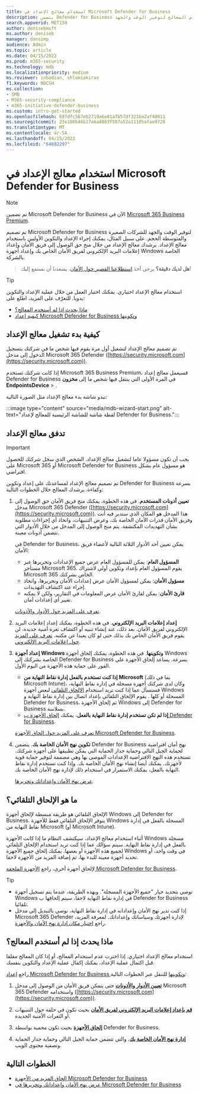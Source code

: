 ```yaml
---
title: استخدام معالج الإعداد في Microsoft Defender for Business
description: يتضمن Defender for Business عملية إعداد وتكوين تشبه المعالج. استخدم المعالج لتوفير الوقت والجهد.
search.appverid: MET150
author: denisebmsft
ms.author: deniseb
manager: dansimp
audience: Admin
ms.topic: article
ms.date: 04/15/2022
ms.prod: m365-security
ms.technology: mdb
ms.localizationpriority: medium
ms.reviewer: inbadian, shlomiakirav
f1.keywords: NOCSH
ms.collection:
- SMB
- M365-security-compliance
- m365-initiative-defender-business
ms.custom: intro-get-started
ms.openlocfilehash: 697dfc567eb2719a6e81a7b57df321ba2af40911
ms.sourcegitcommit: 23e186b46b27a6a4863f507a52a11105afae9726
ms.translationtype: MT
ms.contentlocale: ar-SA
ms.lasthandoff: 04/15/2022
ms.locfileid: "64882297"
---
```

# <a name="use-the-setup-wizard-in-microsoft-defender-for-business"></a>استخدام معالج الإعداد في Microsoft Defender for Business

> [!NOTE]
> تم تضمين Microsoft Defender for Business الآن في [Microsoft 365 Business Premium](../../business-premium/index.md). 

تم تصميم Microsoft Defender for Business لتوفير الوقت والجهد للشركات الصغيرة والمتوسطة الحجم. على سبيل المثال، يمكنك إجراء الإعداد والتكوين الأوليين باستخدام معالج الإعداد. يرشدك معالج الإعداد من خلال منح حق الوصول إلى فريق الأمان وإعداد إعلامات البريد الإلكتروني لفريق الأمان الخاص بك وإعداد أجهزة Windows الخاصة بالشركة.

>
> **هل لديك دقيقة؟**
> يرجى أخذ <a href="https://microsoft.qualtrics.com/jfe/form/SV_0JPjTPHGEWTQr4y" target="_blank">استطلاعنا القصير حول الأمان</a>. يسعدنا أن نستمع إليك!
>

> [!TIP]
> استخدام معالج الإعداد اختياري. يمكنك اختيار العمل من خلال عملية الإعداد والتكوين يدويا. للتعرّف على المزيد، اطلع على:
> - [ماذا يحدث إذا لم أستخدم المعالج؟](#what-happens-if-i-dont-use-the-wizard)
> - [كيفية إعداد Microsoft Defender for Business وتكوينها](mdb-setup-configuration.md)

## <a name="how-to-start-the-setup-wizard"></a>كيفية بدء تشغيل معالج الإعداد

تم تصميم معالج الإعداد لتشغيل أول مرة يقوم فيها شخص ما في شركتك بتسجيل الدخول إلى مدخل Microsoft 365 Defender ([https://security.microsoft.com](https://security.microsoft.com)). 

إذا كانت شركتك تستخدم Microsoft 365 Business Premium، فسيعمل معالج إعداد Defender for Business في المرة الأولى التي ينتقل فيها شخص ما إلى **مخزون EndpointsDevice** > . 

تبدو شاشة بدء معالج الإعداد مثل الصورة التالية:

:::image type="content" source="media/mdb-wizard-start.png" alt-text="لقطة شاشة للشاشة الرئيسية للمعالج لإعداد Defender for Business.":::

## <a name="the-setup-wizard-flow"></a>تدفق معالج الإعداد

> [!IMPORTANT]
> يجب أن تكون مسؤولا عاما لتشغيل معالج الإعداد. الشخص الذي سجل شركتك للحصول على Microsoft 365 أو Microsoft Defender for Business هو مسؤول عام بشكل افتراضي.

تم تصميم معالج الإعداد لمساعدتك على إعداد وتكوين Defender for Business بسرعة وكفاءة. يرشدك المعالج خلال الخطوات التالية:

1. **تعيين أذونات المستخدم**. في هذه الخطوة، يمكنك منح فريق الأمان حق الوصول إلى مدخل Microsoft 365 Defender ([https://security.microsoft.com](https://security.microsoft.com)). هذا المدخل هو المكان الذي ستدير فيه أنت وفريق الأمان قدرات الأمان الخاصة بك، وعرض التنبيهات، واتخاذ أي إجراءات مطلوبة بشأن التهديدات المكتشفة. يتم منح الوصول إلى المدخل من خلال الأدوار التي تتضمن أذونات معينة.

   في Defender for Business، يمكن تعيين أحد الأدوار الثلاثة التالية لأعضاء فريق الأمان:<br/>
   
   - **المسؤول العام**: يمكن للمسؤول العام عرض جميع الإعدادات وتحريرها عبر مستأجر Microsoft 365. يقوم المسؤول العام بإعداد وتكوين أولي لاشتراك Microsoft 365 الخاص بشركتك. 
   - **مسؤول الأمان**: يمكن لمسؤول الأمان عرض إعدادات الأمان وتحريرها، واتخاذ إجراء عند اكتشاف التهديدات.
   - **قارئ الأمان**: يمكن لقارئ الأمان عرض المعلومات في التقارير، ولكن لا يمكنه تغيير أي إعدادات أمان. 

   [تعرف على المزيد حول الأدوار والأذونات](mdb-roles-permissions.md). 

2. **إعداد إعلامات البريد الإلكتروني**. في هذه الخطوة، يمكنك إعداد إعلامات البريد الإلكتروني لفريق الأمان. بعد ذلك، عند إنشاء تنبيه أو اكتشاف ثغرة أمنية جديدة، لن يقوم فريق الأمان الخاص بك بذلك حتى لو كان بعيدا عن مكتبه. [تعرف على المزيد حول إعلامات البريد الإلكتروني](mdb-email-notifications.md). 

3. **إعداد أجهزة Windows وتكوينها**. في هذه الخطوة، يمكنك إلحاق أجهزة Windows الخاصة بشركتك إلى Defender for Business بسرعة. يساعد إلحاق الأجهزة على الفور على حماية هذه الأجهزة من اليوم الأول. 

   - **إذا كنت تستخدم بالفعل إدارة نقاط النهاية من Microsoft** (بما في ذلك Microsoft Intune)، وكان لدى شركتك أجهزة مسجلة في إدارة نقاط النهاية، فستسأل عما إذا كنت تريد استخدام [الإلحاق التلقائي](#what-is-automatic-onboarding) لبعض أجهزة Windows المسجلة أو كلها . يقوم الإلحاق التلقائي بإعداد اتصال بين إدارة نقاط النهاية و Defender for Business، ثم إلحاق الأجهزة Windows إلى Defender for Business بسلاسة. 
   - **إذا لم تكن تستخدم إدارة نقاط النهاية بالفعل**، يمكنك [إلحاق الأجهزة ب Defender for Business](mdb-onboard-devices.md). 
   
   [تعرف على المزيد حول إلحاق الأجهزة Microsoft Defender for Business](mdb-onboard-devices.md).
   
4. **تكوين نهج الأمان الخاصة بك**. يتضمن Defender for Business نهج أمان افتراضية لحماية الجيل التالي وحماية جدار الحماية التي يمكن تطبيقها على أجهزة شركتك. تستخدم هذه النهج الافتراضية الإعدادات الموصى بها وهي مصممة لتوفير حماية قوية لأجهزتك. يمكنك أيضا إنشاء نهج الأمان الخاصة بك. وإذا كنت تستخدم إدارة نقاط النهاية بالفعل، يمكنك الاستمرار في استخدام ذلك لإدارة نهج الأمان الخاصة بك.

   [عرض نهج الأمان وإعداداتك وتحريرها](mdb-configure-security-settings.md).

## <a name="what-is-automatic-onboarding"></a>ما هو الإلحاق التلقائي؟

الإلحاق التلقائي هو طريقة مبسطة لإلحاق أجهزة Windows إلى Defender for Business. يتوفر الإلحاق التلقائي فقط للأجهزة Windows المسجلة بالفعل في إدارة نقاط النهاية من Microsoft (أو Microsoft Intune). 

أثناء استخدام معالج الإعداد، سيكتشف النظام ما إذا كانت الأجهزة Windows مسجلة بالفعل في إدارة نقاط النهاية. سيتم سؤالك عما إذا كنت تريد استخدام الإلحاق التلقائي لجميع هذه الأجهزة أو بعضها. يمكنك إلحاق جميع الأجهزة Windows في وقت واحد، أو تحديد أجهزة معينة للبدء بها، ثم إضافة المزيد من الأجهزة لاحقا. 

لإلحاق أجهزة أخرى، راجع [الأجهزة الملحقة Microsoft Defender for Business](mdb-onboard-devices.md).

> [!TIP]
> - نوصي بتحديد خيار "جميع الأجهزة المسجلة". وبهذه الطريقة، عندما يتم تسجيل أجهزة Windows في إدارة نقاط النهاية لاحقا، سيتم إلحاقها ب Defender for Business تلقائيا. 
> - إذا كنت تدير نهج الأمان وإعداداته في إدارة نقاط النهاية، نوصي بالتبديل إلى مدخل Microsoft 365 Defender لإدارة أجهزتك وسياساتك وإعداداتك. لمعرفة المزيد، راجع [اختيار مكان إدارة نهج الأمان والأجهزة](mdb-configure-security-settings.md#choose-where-to-manage-security-policies-and-devices).

## <a name="what-happens-if-i-dont-use-the-wizard"></a>ماذا يحدث إذا لم أستخدم المعالج؟

استخدام معالج الإعداد اختياري. إذا اخترت عدم استخدام المعالج، أو إذا كان المعالج مغلقا قبل اكتمال عملية الإعداد، يمكنك إكمال عملية الإعداد والتكوين بنفسك. 

راجع [إعداد Microsoft Defender for Business وتكوينها](mdb-setup-configuration.md) للتنقل عبر الخطوات التالية:

1. **[تعيين الأدوار والأذونات](mdb-roles-permissions.md)** حتى يتمكن فريق الأمان من الوصول إلى مدخل Microsoft 365 Defender واستخدامه ([https://security.microsoft.com](https://security.microsoft.com)).

2. **[قم بإعداد إعلامات البريد الإلكتروني لفريق الأمان](mdb-email-notifications.md)** بحيث تكون في حلقة حول التنبيهات أو الثغرات الأمنية الجديدة.

3. **[إلحاق الأجهزة](mdb-onboard-devices.md)** بحيث تكون محمية بواسطة Defender for Business.

4. **[إدارة نهج الأمان الخاصة بك](mdb-configure-security-settings.md)**، والتي تتضمن حماية الجيل التالي وحماية جدار الحماية وتصفية محتوى الويب.

## <a name="next-steps"></a>الخطوات التالية

- [إلحاق المزيد من الأجهزة Microsoft Defender for Business](mdb-onboard-devices.md)
- [عرض نهج الأمان وإعداداتك وتحريرها في Microsoft Defender for Business](mdb-configure-security-settings.md)